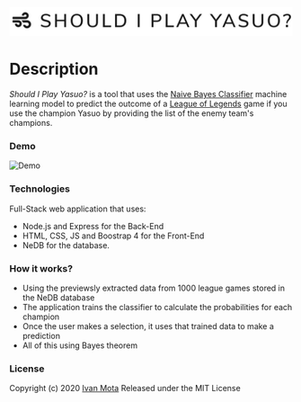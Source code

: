 ![Should I Play Yasuo?](./logo.png)
# Description
*Should I Play Yasuo?* is a tool that uses the [Naive Bayes Classifier](https://en.wikipedia.org/wiki/Naive_Bayes_classifier) machine learning model to predict the outcome of a [League of Legends](https://na.leagueoflegends.com/en-us/) game if you use the champion Yasuo by providing the list of the enemy team's champions.

### Demo
![Demo](./demo.gif)

### Technologies
Full-Stack web application that uses:
* Node.js and Express for the Back-End
* HTML, CSS, JS and Boostrap 4 for the Front-End
* NeDB for the database.

### How it works?
* Using the previewsly extracted data from 1000 league games stored in the NeDB database
* The application trains the classifier to calculate the probabilities for each champion
* Once the user makes a selection, it uses that trained data to make a prediction
* All of this using Bayes theorem

### License
Copyright (c) 2020 [Ivan Mota](https://ivanmtta.github.io/)
Released under the MIT License